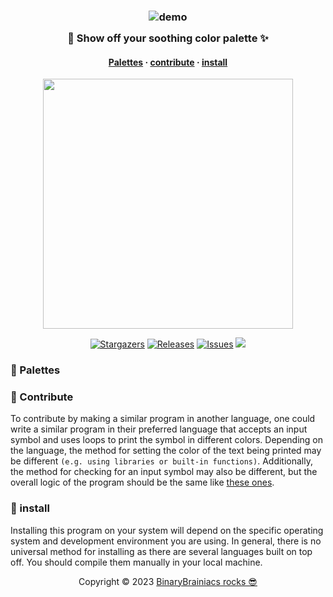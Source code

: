 <h3 align="center">
	<img src="https://0x0.st/oFcf.png" alt="demo"/><br/>
	<img src="https://raw.githubusercontent.com/catppuccin/catppuccin/main/assets/misc/transparent.png" height="30" width="0px"/>
🎨 Show off your soothing color palette ✨
	<img src="https://raw.githubusercontent.com/catppuccin/catppuccin/main/assets/misc/transparent.png" height="30" width="0px"/>
</h3>

<h4 align="center">
  <a href="#-palettes">Palettes</a>
   ·
  <a href="#-Contribute">contribute</a>
  ·
  <a href="#-install">install</a>

</h4>

<p align="center">
  <img src="https://raw.githubusercontent.com/catppuccin/catppuccin/main/assets/palette/macchiato.png" width="400" />
</p>

<p align="center">
	<a href="https://github.com/BinaryBrainiacs/BinaryBrainiacs/stargazers">
		<img alt="Stargazers" src="https://img.shields.io/github/stars/BinaryBrainiacs/BinaryBrainiacs?style=for-the-badge&logo=starship&color=C9CBFF&logoColor=D9E0EE&labelColor=302D41"></a>
	<a href="https://github.com/BinaryBrainiacs/BinaryBrainiacs/releases/latest">
		<img alt="Releases" src="https://img.shields.io/github/release/BinaryBrainiacs/BinaryBrainiacs.svg?style=for-the-badge&logo=github&color=F2CDCD&logoColor=D9E0EE&labelColor=302D41"/></a>
	<a href="https://github.com/BinaryBrainiacs/BinaryBrainiacs/issues">
		<img alt="Issues" src="https://img.shields.io/github/issues/BinaryBrainiacs/BinaryBrainiacs?style=for-the-badge&logo=gitbook&color=B5E8E0&logoColor=D9E0EE&labelColor=302D41"></a>
	<a href="https://github.com/BinaryBrainiacs/BinaryBrainiacs/blob/main/LICENSE"><img src="https://img.shields.io/static/v1.svg?style=for-the-badge&label=License&message=MIT&logoColor=d9e0ee&colorA=363a4f&colorB=b7bdf8"/></a>

### 🎨 Palettes



### 🥰 Contribute


To contribute by making a similar program in another language, one could write a similar program in their preferred language that accepts an input symbol and uses loops to print the symbol in different colors. Depending on the language, the method for setting the color of the text being printed may be different `(e.g. using libraries or built-in functions)`. Additionally, the method for checking for an input symbol may also be different, but the overall logic of the program should be the same like [these ones](/src).

### 🚀 install

Installing this program on your system will depend on the specific operating system and development environment you are using. In general, there is no universal method for installing as there are several languages built on top off. You should compile them manually in your local machine.

<p align="center">
	Copyright &copy; 2023 <a href="https://github.com/BinaryBrainiacs" target="_blank">BinaryBrainiacs rocks 😎 </a>
</p>


